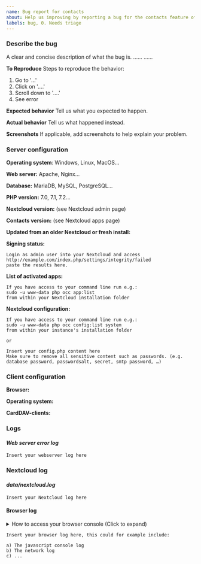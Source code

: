 ```yaml
---
name: Bug report for contacts
about: Help us improving by reporting a bug for the contacts feature of this app
labels: bug, 0. Needs triage
---
```


<!--
Thanks for reporting issues back to Nextcloud! This is the issue tracker of Nextcloud, if you have any support question please check out https://nextcloud.com/support

To make it possible for us to help you please fill out below information carefully. 
You can also use the Issue Template application to prefill most of the required information: https://apps.nextcloud.com/apps/issuetemplate

⚠ Please report only issues corresponding to the contacts app for Nextcloud ⚠

Migration and CardDAV issues belong in the server repo!
https://github.com/nextcloud/server/issues

If you have any questions, head over to https://help.nextcloud.com/c/apps/contacts
__________________________________________________________________

Note that Nextcloud is an open source project backed by Nextcloud GmbH. Most of our volunteers are home users and thus primarily care about issues that affect home users. Our paid engineers prioritize issues of our customers. If you are neither a home user nor a customer, consider paying somebody to fix your issue, do it yourself or become a customer.
-->

### Describe the bug
A clear and concise description of what the bug is.
......
......

**To Reproduce**
Steps to reproduce the behavior:
1. Go to '...'
2. Click on '....'
3. Scroll down to '....'
4. See error

**Expected behavior**
Tell us what you expected to happen.

**Actual behavior**
Tell us what happened instead.

**Screenshots**
If applicable, add screenshots to help explain your problem.

### Server configuration
<!--
You can use the Issue Template application to prefill most of the required information: https://apps.nextcloud.com/apps/issuetemplate
-->

**Operating system**: Windows, Linux, MacOS...

**Web server:** Apache, Nginx...

**Database:** MariaDB, MySQL, PostgreSQL... 

**PHP version:** 7.0, 7.1, 7.2...

**Nextcloud version:** (see Nextcloud admin page)

**Contacts version:** (see Nextcloud apps page)

**Updated from an older Nextcloud or fresh install:**

**Signing status:**
```
Login as admin user into your Nextcloud and access 
http://example.com/index.php/settings/integrity/failed 
paste the results here.
```

**List of activated apps:**
```
If you have access to your command line run e.g.:
sudo -u www-data php occ app:list
from within your Nextcloud installation folder
```

**Nextcloud configuration:**
```
If you have access to your command line run e.g.:
sudo -u www-data php occ config:list system
from within your instance's installation folder

or

Insert your config.php content here
Make sure to remove all sensitive content such as passwords. (e.g. database password, passwordsalt, secret, smtp password, …)
```

### Client configuration
**Browser:**

**Operating system:**

**CardDAV-clients:**

### Logs
#### *Web server error log*
```
Insert your webserver log here
```

### Nextcloud log
#### *data/nextcloud.log*
```
Insert your Nextcloud log here
```

#### Browser log
<details>
<summary>How to access your browser console (Click to expand)</summary>

# Chrome
- Press either CTRL + SHIFT + J to open the “console” tab of the Developer Tools.
- Alternative method:
    1. Press either CTRL + SHIFT + I or F12 to open the Developer Tools.
    2. Click the “console” tab.

# Safari
- Press CTRL + ALT + I to open the Web Inspector.
- See Chrome’s step 2. (Chrome and Safari have pretty much identical dev tools.)

# IE9
1. Press F12 to open the developer tools.
2. Click the “console” tab.

# Firefox
- Press CTRL + SHIFT + K to open the Web console (COMMAND + SHIFT + K on Macs).
- or, if Firebug is installed (recommended):
    1. Press F12 to open Firebug.
    2. Click on the “console” tab.

# Opera
1. Press CTRL + SHIFT + I to open Dragonfly.
2. Click on the “console” tab.
</details>

```
Insert your browser log here, this could for example include:

a) The javascript console log
b) The network log 
c) ...
```
